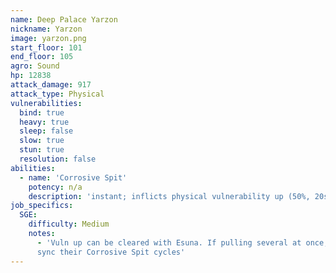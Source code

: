 ```yaml
---
name: Deep Palace Yarzon
nickname: Yarzon
image: yarzon.png
start_floor: 101
end_floor: 105
agro: Sound
hp: 12838
attack_damage: 917
attack_type: Physical
vulnerabilities:
  bind: true
  heavy: true
  sleep: false
  slow: true
  stun: true
  resolution: false
abilities:
  - name: 'Corrosive Spit'
    potency: n/a
    description: 'instant; inflicts physical vulnerability up (50%, 20s)'
job_specifics:
  SGE:
    difficulty: Medium
    notes:
      - 'Vuln up can be cleared with Esuna. If pulling several at once, try to
      sync their Corrosive Spit cycles'
---
```

